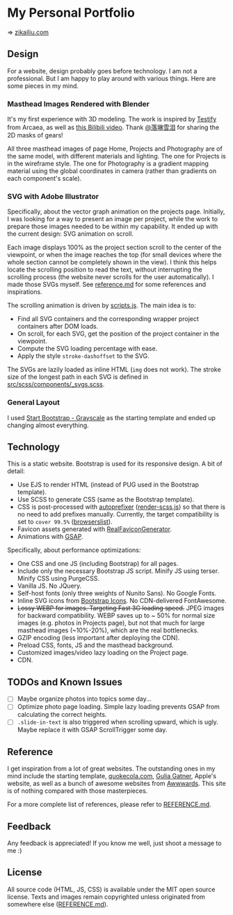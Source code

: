 My Personal Portfolio
=====================

=> [zikailiu.com](https://zikailiu.com)

## Design

For a website, design probably goes before technology.
I am not a professional. But I am happy to play around with various things.
Here are some pieces in my mind.

### Masthead Images Rendered with Blender

It's my first experience with 3D modeling.
The work is inspired by [Testify](https://www.youtube.com/watch?v=xkUN_9HFNPg) from Arcaea, as well
as [this Bilibili video](https://www.bilibili.com/video/BV1TS4y1W7sX).
Thank [@落琳雪泪](https://space.bilibili.com/36263054) for sharing the 2D masks of gears!

All three masthead images of page Home, Projects and Photography are of the same model, with different materials
and lighting.
The one for Projects is in the wireframe style.
The one for Photography is a gradient mapping material using the global coordinates in camera (rather than gradients
on each component's scale).

### SVG with Adobe Illustrator

Specifically, about the vector graph animation on the projects page.
Initially, I was looking for a way to present an image per project, while the work to prepare those images needed to be
within my capability.
It ended up with the current design: SVG animation on scroll.

Each image displays 100% as the project section scroll to the center of the viewpoint, or when the image reaches the top
(for small devices where the whole section cannot be completely shown in the view).
I think this helps locate the scrolling position to read the text, without interrupting the scrolling process
(the website never scrolls for the user automatically).
I made those SVGs myself. See [reference.md](REFERENCE.md) for some references and inspirations.

The scrolling animation is driven by [scripts.js](src/js/scripts.js). The main idea is to:

* Find all SVG containers and the corresponding wrapper project containers after DOM loads.
* On scroll, for each SVG, get the position of the project container in the viewpoint.
* Compute the SVG loading percentage with ease.
* Apply the style `stroke-dashoffset` to the SVG.

The SVGs are lazily loaded as inline HTML (`img` does not work).
The stroke size of the longest path in each SVG is defined
in [src/scss/components/_svgs.scss](src/scss/components/_svgs.scss).

### General Layout

I used [Start Bootstrap - Grayscale](https://github.com/StartBootstrap/startbootstrap-grayscale) as the starting
template and ended up changing almost everything.

## Technology

This is a static website. Bootstrap is used for its responsive design. A bit of detail:

* Use EJS to render HTML (instead of PUG used in the Bootstrap template).
* Use SCSS to generate CSS (same as the Bootstrap template).
* CSS is post-processed
  with [autoprefixer](https://github.com/postcss/autoprefixer) ([render-scss.js](scripts/render-scss.js))
  so that there is no need to add prefixes manually. Currently, the target compatibility is set
  to `cover 99.5%` ([browserslist](https://github.com/browserslist/browserslist)).
* Favicon assets generated with [RealFaviconGenerator](https://realfavicongenerator.net/#).
* Animations with [GSAP](https://greensock.com/gsap/).

Specifically, about performance optimizations:

* One CSS and one JS (including Bootstrap) for all pages.
* Include only the necessary Bootstrap JS script. Minify JS using terser. Minify CSS using PurgeCSS.
* Vanilla JS. No JQuery.
* Self-host fonts (only three weights of Nunito Sans). No Google Fonts.
* Inline SVG icons from [Bootstrap Icons](https://icons.getbootstrap.com). No CDN-delivered FontAwesome.
* ~~Lossy WEBP for images. Targeting Fast 3G loading speed.~~ JPEG images for backward compatibility. WEBP saves up to ~
  50% for normal size images (e.g. photos in Projects page), but not that much for large masthead images (~10%-20%),
  which are the real bottlenecks.
* GZIP encoding (less important after deploying the CDN).
* Preload CSS, fonts, JS and the masthead background.
* Customized images/video lazy loading on the Project page.
* CDN.

## TODOs and Known Issues

- [ ] Maybe organize photos into topics some day...
- [ ] Optimize photo page loading. Simple lazy loading prevents GSAP from calculating the correct heights.
- [ ] `.slide-in-text` is also triggered when scrolling upward, which is ugly. Maybe replace it with GSAP ScrollTrigger
  some day.

## Reference

I get inspiration from a lot of great websites. The outstanding ones in my mind include the starting template,
[quokecola.com](https://github.com/QuokeCola/QuokeCola.github.io), [Gulia Gatner](https://www.giuligartner.com/), Apple's
website, as well as a bunch of
awesome websites from [Awwwards](https://www.awwwards.com). This site is of nothing compared with those masterpieces.

For a more complete list of references, please refer to [REFERENCE.md](REFERENCE.md).

## Feedback

Any feedback is appreciated! If you know me well, just shoot a message to me :)

## License

All source code (HTML, JS, CSS) is available under the MIT open source license. Texts and images remain copyrighted
unless originated from somewhere else ([REFERENCE.md](REFERENCE.md)).

